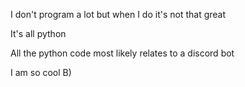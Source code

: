 I don't program a lot but when I do it's not that great

It's all python

All the python code most likely relates to a discord bot

I am so cool B)
